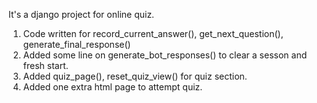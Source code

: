 It's a django project for online quiz.
1. Code written for record_current_answer(), get_next_question(), generate_final_response()
3. Added some line on generate_bot_responses() to clear a sesson and fresh start.
4. Added quiz_page(), reset_quiz_view() for quiz section.
5. Added one extra html page to attempt quiz.
